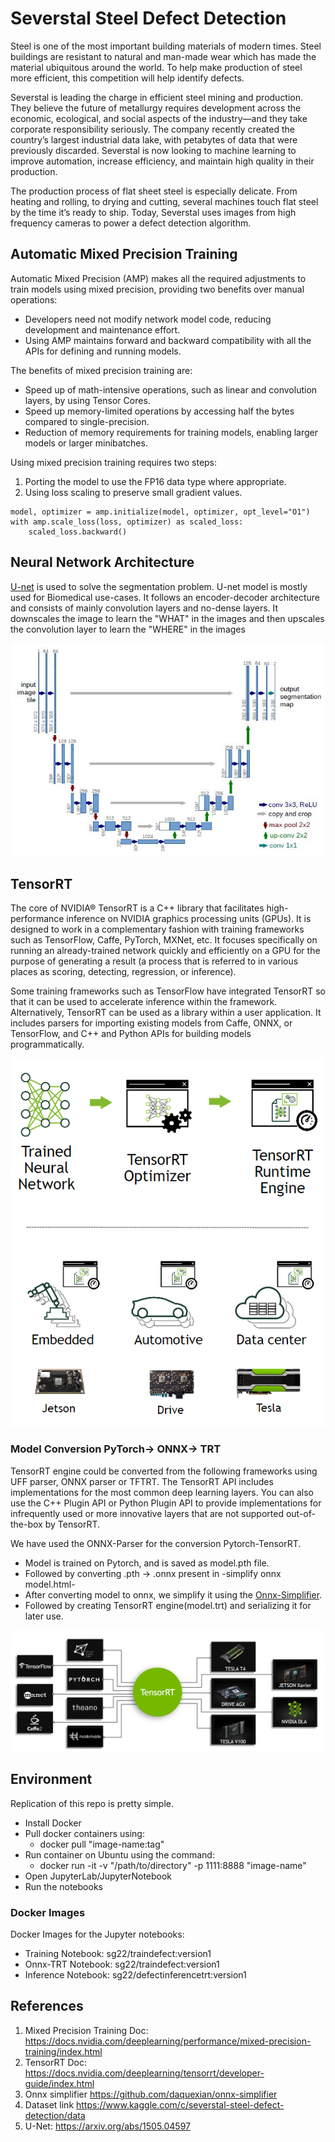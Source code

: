 # Severstal Steel Defect Detection

Steel is one of the most important building materials of modern times. Steel buildings are resistant to natural and man-made wear which has made the material ubiquitous around the world. To help make production of steel more efficient, this competition will help identify defects.

Severstal is leading the charge in efficient steel mining and production. They believe the future of metallurgy requires development across the economic, ecological, and social aspects of the industry—and they take corporate responsibility seriously. The company recently created the country’s largest industrial data lake, with petabytes of data that were previously discarded. Severstal is now looking to machine learning to improve automation, increase efficiency, and maintain high quality in their production.

The production process of flat sheet steel is especially delicate. From heating and rolling, to drying and cutting, several machines touch flat steel by the time it’s ready to ship. Today, Severstal uses images from high frequency cameras to power a defect detection algorithm.

## Automatic Mixed Precision Training

Automatic Mixed Precision (AMP) makes all the required adjustments to train models using mixed precision, providing two benefits over manual operations:
- Developers need not modify network model code, reducing development and maintenance effort.
- Using AMP maintains forward and backward compatibility with all the APIs for defining and running models.

The benefits of mixed precision training are:
- Speed up of math-intensive operations, such as linear and convolution layers, by using Tensor Cores.
- Speed up memory-limited operations by accessing half the bytes compared to single-precision.
- Reduction of memory requirements for training models, enabling larger models or larger minibatches.

Using mixed precision training requires two steps:

1. Porting the model to use the FP16 data type where appropriate.
2. Using loss scaling to preserve small gradient values.

```
model, optimizer = amp.initialize(model, optimizer, opt_level="O1")
with amp.scale_loss(loss, optimizer) as scaled_loss:
    scaled_loss.backward()
```

## Neural Network Architecture

[U-net](https://arxiv.org/abs/1505.04597) is used to solve the segmentation problem. U-net model is mostly used for Biomedical use-cases. It follows an encoder-decoder architecture and consists of mainly convolution layers and no-dense layers. It downscales the image to learn the "WHAT" in the images and then upscales the convolution layer to learn the "WHERE" in the images
<p align="center">
<img src = "https://github.com/SarthakGarg13/Severstal-Steel-Defect-Detection/blob/master/images/unet.JPG">
</p>


## TensorRT

The core of NVIDIA® TensorRT is a C++ library that facilitates high-performance inference on NVIDIA graphics processing units (GPUs). It is designed to work in a complementary fashion with training frameworks such as TensorFlow, Caffe, PyTorch, MXNet, etc. It focuses specifically on running an already-trained network quickly and efficiently on a GPU for the purpose of generating a result (a process that is referred to in various places as scoring, detecting, regression, or inference).

Some training frameworks such as TensorFlow have integrated TensorRT so that it can be used to accelerate inference within the framework. Alternatively, TensorRT can be used as a library within a user application. It includes parsers for importing existing models from Caffe, ONNX, or TensorFlow, and C++ and Python APIs for building models programmatically.

<p align="center">
<img src = "https://github.com/SarthakGarg13/Severstal-Steel-Defect-Detection/blob/master/images/tensorrt.png">
</p>

### Model Conversion PyTorch-> ONNX-> TRT
TensorRT engine could be converted from the following frameworks using UFF parser, ONNX parser or TFTRT. The TensorRT API includes implementations for the most common deep learning layers. You can also use the C++ Plugin API or Python Plugin API to provide implementations for infrequently used or more innovative layers that are not supported out-of-the-box by TensorRT.

We have used the ONNX-Parser for the conversion Pytorch-TensorRT.
- Model is trained on Pytorch, and is saved as model.pth file. 
- Followed by converting .pth -> .onnx present in -simplify onnx model.html- 
- After converting model to onnx, we simplify it using the [Onnx-Simplifier](https://github.com/daquexian/onnx-simplifier).
- Followed by creating TensorRT engine(model.trt) and serializing it for later use.



<p align="center">
<img src = "https://github.com/SarthakGarg13/Severstal-Steel-Defect-Detection/blob/master/images/onnx-tensorrt.png">
</p>



## Environment

Replication of this repo is pretty simple.
- Install Docker
- Pull docker containers using:
  - docker pull "image-name:tag"
- Run container on Ubuntu using the command:
  - docker run -it -v "/path/to/directory" -p 1111:8888 "image-name"
- Open JupyterLab/JupyterNotebook
- Run the notebooks

### Docker Images

Docker Images for the Jupyter notebooks:
- Training Notebook: sg22/traindefect:version1
- Onnx-TRT Notebook: sg22/traindefect:version1
- Inference Notebook: sg22/defectinferencetrt:version1

## References

1. Mixed Precision Training Doc: https://docs.nvidia.com/deeplearning/performance/mixed-precision-training/index.html 
2. TensorRT Doc: https://docs.nvidia.com/deeplearning/tensorrt/developer-guide/index.html
3. Onnx simplifier https://github.com/daquexian/onnx-simplifier
4. Dataset link https://www.kaggle.com/c/severstal-steel-defect-detection/data
5. U-Net: https://arxiv.org/abs/1505.04597
